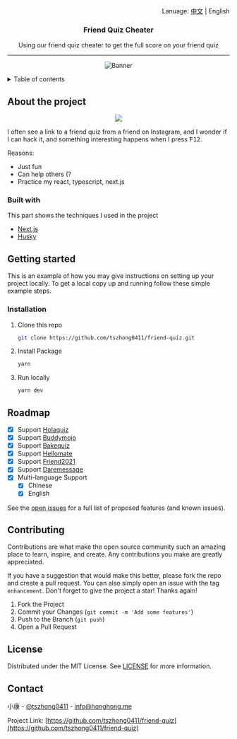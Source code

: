 <p align="right">Lanuage: <a href="./README.zh-tw.md">中文</a> | English</p>
<div align="center">
  <h3 align="center">Friend Quiz Cheater</h3>
  <p align="center">
    Using our friend quiz cheater to get the full score on your friend quiz
  </p>
  <hr />
  <p align="center">
  <img src="https://socialify.git.ci/tszhong0411/friend-quiz/image?font=KoHo&forks=1&issues=1&logo=https%3A%2F%2Fhonghong.me%2Fstatic%2Fimages%2Flogo%2Flogo-black.png&name=1&owner=1&pattern=Brick%20Wall&pulls=1&stargazers=1&theme=Dark"  alt="Banner">
  </p>
</div>
<details>
  <summary>Table of contents</summary>
  <ol>
    <li>
      <a href="#about-the-project">About the project</a>
      <ul>
        <li><a href="#built-with">Built With</a></li>
      </ul>
    </li>
    <li>
      <a href="#getting-started">Getting Started</a>
      <ul>
        <li><a href="#installation">Installation</a></li>
      </ul>
    </li>
    <li><a href="#roadmap">Roadmap</a></li>
    <li><a href="#contributing">Contributing</a></li>
    <li><a href="#license">License</a></li>
    <li><a href="#contact">Contact</a></li>
  </ol>
</details>

<!-- ABOUT THE PROJECT -->

## About the project

<p align="center">
  <img src="./public/static/images/screenshot/screenshot.png">
</p>

I often see a link to a friend quiz from a friend on Instagram, and I wonder if I can hack it, and something interesting happens when I press <kbd>F12</kbd>.

Reasons:

- Just fun
- Can help others (?
- Practice my react, typescript, next.js

### Built with

This part shows the techniques I used in the project

- [Next.js](https://nextjs.org/)
- [Husky](https://github.com/typicode/husky)

<!-- GETTING STARTED -->

## Getting started

This is an example of how you may give instructions on setting up your project locally. To get a local copy up and running follow these simple example steps.

### Installation

1. Clone this repo
   ```sh
   git clone https://github.com/tszhong0411/friend-quiz.git
   ```
2. Install Package
   ```sh
   yarn
   ```
3. Run locally
   ```sh
   yarn dev
   ```

## Roadmap

- [x] Support [Holaquiz](https://holaquiz.com)
- [x] Support [Buddymojo](https://buddymojo.com)
- [x] Support [Bakequiz](https://bakequiz.com)
- [x] Support [Hellomate](https://cn.hellomate.me)
- [x] Support [Friend2021](https://friend2021.com)
- [x] Support [Daremessage](https://daremessage.xyz)
- [x] Multi-language Support
  - [x] Chinese
  - [x] English

See the [open issues](https://github.com/tszhong0411/friend-quiz/issues) for a full list of proposed features (and known issues).

<!-- CONTRIBUTING -->

## Contributing

Contributions are what make the open source community such an amazing place to learn, inspire, and create. Any contributions you make are greatly appreciated.

If you have a suggestion that would make this better, please fork the repo and create a pull request. You can also simply open an issue with the tag `enhancement`. Don't forget to give the project a star! Thanks again!

1. Fork the Project
2. Commit your Changes (`git commit -m 'Add some features'`)
3. Push to the Branch (`git push`)
4. Open a Pull Request

<!-- LICENSE -->

## License

Distributed under the MIT License. See [LICENSE](https://github.com/TszHong0411/friend-quiz/blob/main/LICENSE) for more information.

<!-- CONTACT -->

## Contact

小康 - [@tszhong0411](https://www.instagram.com/tszhong0411/) - info@honghong.me

Project Link: [https://github.com/tszhong0411/friend-quiz](https://github.com/tszhong0411/friend-quiz)
